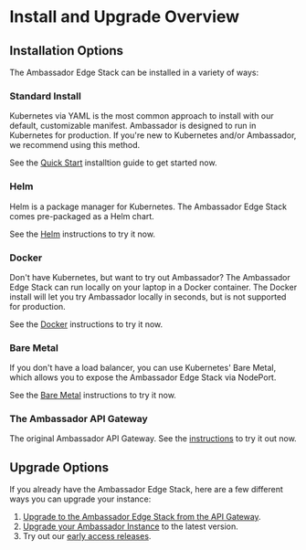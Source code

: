 # Install and Upgrade Overview

## Installation Options

The Ambassador Edge Stack can be installed in a variety of ways:

### Standard Install

Kubernetes via YAML is the most common approach to install with our default, customizable manifest. Ambassador is designed to run in Kubernetes for production. If you're new to Kubernetes and/or Ambassador, we recommend using this method.

See the [Quick Start](../../user-guide/getting-started) installtion guide to get started now.

### Helm

Helm is a package manager for Kubernetes. The Ambassador Edge Stack comes pre-packaged as a Helm chart.

See the [Helm](../../user-guide/helm) instructions to try it now.

### Docker

Don't have Kubernetes, but want to try out Ambassador? The Ambassador Edge Stack can run locally on your laptop in a Docker container. The Docker install will let you try Ambassador locally in seconds, but is not supported for production.

See the [Docker](../../about/quickstart) instructions to try it now.

### Bare Metal

If you don't have a load balancer, you can use Kubernetes' Bare Metal, which allows you to expose the Ambassador Edge Stack via NodePort. 

See the [Bare Metal](../../user-guide/bare-metal) instructions to try it now.

### The Ambassador API Gateway

The original Ambassador API Gateway. See the [instructions](../../user-guide/install-ambassador-oss) to try it out now.

## Upgrade Options

If you already have the Ambassador Edge Stack, here are a few different ways you can upgrade your instance:

1. [Upgrade to the Ambassador Edge Stack from the API Gateway](../../user-guide/upgrade-to-edge-stack).
2. [Upgrade your Ambassador Instance](../../reference/upgrading) to the latest version.
3. Try out our [early access releases](../../user-guide/early-access).
